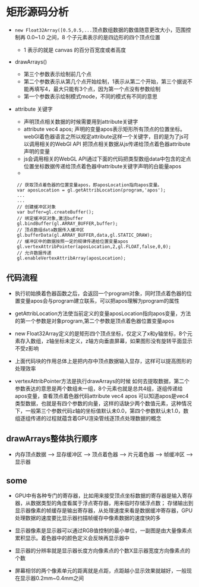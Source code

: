 # 矩形源码分析

- `new Float32Array([0.5,0.5,...`顶点数组数据的数值随意更改大小，范围控制再 0.0~1.0 之间，8 个子元素表示的是四边形的四个顶点位置
  - 1 表示的就是 canvas 的百分百宽度或者高度
- drawArrays()
    - 第三个参数表示绘制前几个点
    - 第二个参数表示从第几个点开始绘制，1表示从第二个开始，第三个据说不能再填写4，最大只能有3个点，因为第一个点没有参数绘制
    - 第一个参数表示绘制模式mode，不同的模式有不同的意思

- attribute 关键字
    - 声明顶点相关数据的时候需要用到attribute关键字
    - attribute vec4 apos; 声明的变量apos表示矩形所有顶点的位置坐标。webGl着色器语言之所以规定attribute这样一个关键字，目的是为了js可以调用相关的WebGl API 把顶点相关数据从js传递给顶点着色器attribute声明的变量
    - js会调用相关的WebGL API通过下面的代码把类型数组data中包含的定点位置坐标数据传递给顶点着色器中attribute关键字声明的白能量apos
    - 
```
    // 获取顶点着色器的位置变量apos，即aposLocation指向apos变量。
    var aposLocation = gl.getAttribLocation(program,'apos');
    ...
    ...
    // 创建缓冲区对象
    var buffer=gl.createBuffer();
    // 绑定缓冲区对象,激活buffer
    gl.bindBuffer(gl.ARRAY_BUFFER,buffer);
    // 顶点数组data数据传入缓冲区
    gl.bufferData(gl.ARRAY_BUFFER,data,gl.STATIC_DRAW);
    // 缓冲区中的数据按照一定的规律传递给位置变量apos
    gl.vertexAttribPointer(aposLocation,2,gl.FLOAT,false,0,0);
    // 允许数据传递
    gl.enableVertexAttribArray(aposLocation);
```

## 代码流程

* 执行初始换着色器函数之后，会返回一个program对象，同时顶点着色器的位置变量apos会与program建立联系，可以把apos理解为program的属性

* getAttribLocation方法使当前定义的变量aposLocation指向apos变量，方法的第一个参数是对象program,第二个参数是顶点着色器位置变量apos

* new Float32Array定义的是矩形四个顶点坐标，仅定义了x和y轴坐标，8个元素存入数组，z轴坐标未定义，z轴方向垂直屏幕，如果图形没有旋转平面显示不受z影响

* 上面代码块的作用总体上是把内存中顶点数据输入显存，这样可以提高图形的处理效率

* vertexAttribPointer方法是执行drawArrays的时候 如何去提取数据，第二个参数表达的意思是两个数组未一组，8个元素也就是总共4组，逐组传递给apos变量，查看顶点着色器代码attribute vec4 apos 可以知道apos是vec4类型数据，也就是有四个参数的向量，这样的话缺少两个数值元素，这种情况下，一般第三个参数代码z轴的坐标值默认未0.0，第四个参数默认未1.0，数组逐组传递的过程就蕴含着GPU渲染管线逐顶点处理数据的概念

## drawArrays整体执行顺序

* 内存顶点数据 --> 显存缓冲区 --> 顶点着色器 --> 片元着色器 --> 帧缓冲区 --> 显示器

## some

* GPU中有各种专门的寄存器，比如用来接受顶点坐标数据的寄存器是输入寄存器，从数据类型的角度看属于浮点寄存器，用来临时存储浮点数； 存储输出到显示器像素的帧缓存是输出寄存器，从处理速度来看是数据缓冲寄存器，GPU处理数据的速度要比显示器扫描帧缓存中像素数据的速度快的多

* 显示器像素是显示器可以通过RGB值控制的最小单位，一副图是由大量像素点累积显示。着色器中的颜色定义会反映再显示器中

* 显示器的分辨率就是显示器长度方向像素点的个数X显示器宽度方向像素点的个数

* 屏幕相邻的两个像素单元的距离就是点距，点距越小显示效果就越好，一般现在显示器0.2mm~0.4mm之间